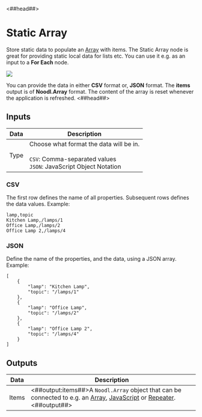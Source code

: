 <##head##>

# Static Array

Store static data to populate an [Array](/nodes/data/array/array.md) with items. The Static Array node is great for providing static local data for lists etc. You can use it e.g. as an input to a **For Each** node.

<div class="ndl-image-with-background l">

![](/nodes/data/array/static-array/static-array-1.png)

</div>

You can provide the data in either **CSV** format or, **JSON** format. The **items** output is of **Noodl.Array** format. The content of the array is reset whenever the application is refreshed.
<##head##>

## Inputs

| Data                               | Description                                                                                                           |
| ---------------------------------- | --------------------------------------------------------------------------------------------------------------------- |
| <span class="ndl-data">Type</span> | Choose what format the data will be in.<br/><br/>`CSV`: Comma-separated values<br/>`JSON`: JavaScript Object Notation |

### CSV

The first row defines the name of all properties. Subsequent rows defines the data values.
Example:

    lamp,topic
    Kitchen Lamp,/lamps/1
    Office Lamp,/lamps/2
    Office Lamp 2,/lamps/4

### JSON

Define the name of the properties, and the data, using a JSON array.
Example:

    [
        {
            "lamp": "Kitchen Lamp",
            "topic": "/lamps/1"
        },
        {
            "lamp": "Office Lamp",
            "topic": "/lamps/2"
        },
        {
            "lamp": "Office Lamp 2",
            "topic": "/lamps/4"
        }
    ]

## Outputs

| Data                                | Description                                                                                                                                                                                       |
| ----------------------------------- | ------------------------------------------------------------------------------------------------------------------------------------------------------------------------------------------------- |
| <span class="ndl-data">Items</span> | <##output:items##>A `Noodl.Array` object that can be connected to e.g. an [Array](/nodes/data/array/array.md), [JavaScript](/docs/guides/business-logic/javascript) or [Repeater](/nodes/ui-controls/repeater).<##output##> |
